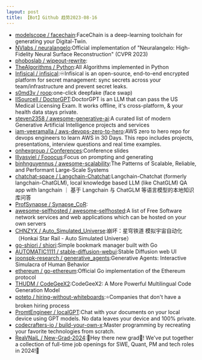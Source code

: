 ```yaml
---
layout: post
title: 【Bot】Github 趋势2023-08-16
---
```


* [modelscope / facechain](https://github.com/modelscope/facechain):FaceChain is a deep-learning toolchain for generating your Digital-Twin.
* [NVlabs / neuralangelo](https://github.com/NVlabs/neuralangelo):Official implementation of "Neuralangelo: High-Fidelity Neural Surface Reconstruction" (CVPR 2023)
* [phoboslab / wipeout-rewrite](https://github.com/phoboslab/wipeout-rewrite):
* [TheAlgorithms / Python](https://github.com/TheAlgorithms/Python):All Algorithms implemented in Python
* [Infisical / infisical](https://github.com/Infisical/infisical):♾Infisical is an open-source, end-to-end encrypted platform for secret management: sync secrets across your team/infrastructure and prevent secret leaks.
* [s0md3v / roop](https://github.com/s0md3v/roop):one-click deepfake (face swap)
* [llSourcell / DoctorGPT](https://github.com/llSourcell/DoctorGPT):DoctorGPT is an LLM that can pass the US Medical Licensing Exam. It works offline, it's cross-platform, & your health data stays private.
* [steven2358 / awesome-generative-ai](https://github.com/steven2358/awesome-generative-ai):A curated list of modern Generative Artificial Intelligence projects and services
* [iam-veeramalla / aws-devops-zero-to-hero](https://github.com/iam-veeramalla/aws-devops-zero-to-hero):AWS zero to hero repo for devops engineers to learn AWS in 30 Days. This repo includes projects, presentations, interview questions and real time examples.
* [onhexgroup / Conferences](https://github.com/onhexgroup/Conferences):Conference slides
* [lllyasviel / Fooocus](https://github.com/lllyasviel/Fooocus):Focus on prompting and generating
* [binhnguyennus / awesome-scalability](https://github.com/binhnguyennus/awesome-scalability):The Patterns of Scalable, Reliable, and Performant Large-Scale Systems
* [chatchat-space / Langchain-Chatchat](https://github.com/chatchat-space/Langchain-Chatchat):Langchain-Chatchat (formerly langchain-ChatGLM), local knowledge based LLM (like ChatGLM) QA app with langchain ｜ 基于 Langchain 与 ChatGLM 等语言模型的本地知识库问答
* [ProfSynapse / Synapse_CoR](https://github.com/ProfSynapse/Synapse_CoR):
* [awesome-selfhosted / awesome-selfhosted](https://github.com/awesome-selfhosted/awesome-selfhosted):A list of Free Software network services and web applications which can be hosted on your own servers
* [CHNZYX / Auto_Simulated_Universe](https://github.com/CHNZYX/Auto_Simulated_Universe):崩坏：星穹铁道 模拟宇宙自动化 （Honkai Star Rail - Auto Simulated Universe）
* [go-shiori / shiori](https://github.com/go-shiori/shiori):Simple bookmark manager built with Go
* [AUTOMATIC1111 / stable-diffusion-webui](https://github.com/AUTOMATIC1111/stable-diffusion-webui):Stable Diffusion web UI
* [joonspk-research / generative_agents](https://github.com/joonspk-research/generative_agents):Generative Agents: Interactive Simulacra of Human Behavior
* [ethereum / go-ethereum](https://github.com/ethereum/go-ethereum):Official Go implementation of the Ethereum protocol
* [THUDM / CodeGeeX2](https://github.com/THUDM/CodeGeeX2):CodeGeeX2: A More Powerful Multilingual Code Generation Model
* [poteto / hiring-without-whiteboards](https://github.com/poteto/hiring-without-whiteboards):⭐️Companies that don't have a broken hiring process
* [PromtEngineer / localGPT](https://github.com/PromtEngineer/localGPT):Chat with your documents on your local device using GPT models. No data leaves your device and 100% private.
* [codecrafters-io / build-your-own-x](https://github.com/codecrafters-io/build-your-own-x):Master programming by recreating your favorite technologies from scratch.
* [ReaVNaiL / New-Grad-2024](https://github.com/ReaVNaiL/New-Grad-2024):👋Hey there new grad🎉! We've put together a collection of full-time job openings for SWE, Quant, PM and tech roles in 2024!🚀
